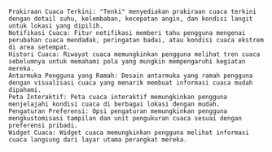 
    Prakiraan Cuaca Terkini: "Tenki" menyediakan prakiraan cuaca terkini dengan detail suhu, kelembaban, kecepatan angin, dan kondisi langit untuk lokasi yang dipilih.
    Notifikasi Cuaca: Fitur notifikasi memberi tahu pengguna mengenai perubahan cuaca mendadak, peringatan badai, atau kondisi cuaca ekstrem di area setempat.
    Histori Cuaca: Riwayat cuaca memungkinkan pengguna melihat tren cuaca sebelumnya untuk memahami pola yang mungkin mempengaruhi kegiatan mereka.
    Antarmuka Pengguna yang Ramah: Desain antarmuka yang ramah pengguna dengan visualisasi cuaca yang menarik membuat informasi cuaca mudah dipahami.
    Peta Interaktif: Peta cuaca interaktif memungkinkan pengguna menjelajahi kondisi cuaca di berbagai lokasi dengan mudah.
    Pengaturan Preferensi: Opsi pengaturan memungkinkan pengguna mengkustomisasi tampilan dan unit pengukuran cuaca sesuai dengan preferensi pribadi.
    Widget Cuaca: Widget cuaca memungkinkan pengguna melihat informasi cuaca langsung dari layar utama perangkat mereka.

